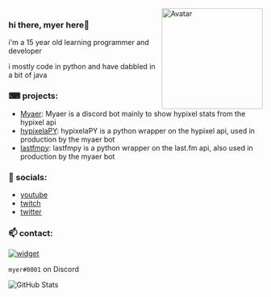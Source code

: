 <img align="right" alt="Avatar" width="200px" src="https://avatars.githubusercontent.com/u/19848162?s=400&u=c343fe0f284ce61534a69fb98c3dc5d3fda07d1c&v=4" />

### hi there, myer here👋
i'm a 15 year old learning programmer and developer

i mostly code in python and have dabbled in a bit of java

### ⌨ projects:
- [Myaer](https://github.com/myerfire/Myaer): Myaer is a discord bot mainly to show hypixel stats from the hypixel api
- [hypixelaPY](https://github.com/myerfire/hypixelaPY): hypixelaPY is a python wrapper on the hypixel api, used in production by the myaer bot
- [lastfmpy](https://github.com/myerfire/lastfmpy): lastfmpy is a python wrapper on the last.fm api, also used in production by the myaer bot

### 🔗 socials:
- [youtube](https://myer.wtf/youtube)
- [twitch](https://myer.wtf/twitch)
- [twitter](https://myer.wtf/twitter)

### 📫 contact:
[![widget](https://inv.wtf/widget/myerfire)](https://myer.wtf/discord)

`myer#0001` on Discord

![GitHub Stats](https://github-readme-stats.vercel.app/api?username=myerfire&count_private=true&theme=tokyonight&show_icons=true)
